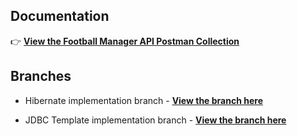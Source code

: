 ## Documentation

👉 **[View the Football Manager API Postman Collection](https://documenter.getpostman.com/view/21327622/2sAYJ9AJA1)**

## Branches

- Hibernate implementation branch - **[View the branch here](https://github.com/yatsergray/football-manager/tree/main)**

- JDBC Template implementation branch - **[View the branch here](https://github.com/yatsergray/football-manager/tree/dev/add-jdbc-template)**
